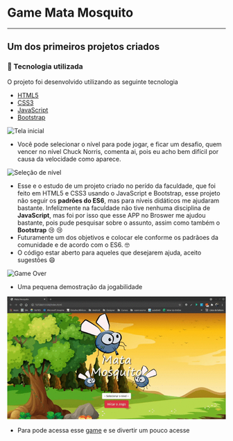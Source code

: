 # Game Mata Mosquito
***

## Um dos primeiros projetos criados

### 🚀 Tecnologia utilizada

O projeto foi desenvolvido utilizando as seguinte tecnologia
- [HTML5](https://developer.mozilla.org/pt-BR/docs/Web/Guide/HTML/HTML5)
- [CSS3](https://developer.mozilla.org/pt-BR/docs/Web/CSS)
- [JavaScript](https://developer.mozilla.org/pt-BR/docs/Web/JavaScript)
- [Bootstrap](https://getbootstrap.com/)


![Tela inicial](https://user-images.githubusercontent.com/68359459/116813660-3b31e080-ab2b-11eb-94d5-4e6179aef3d2.png)

* Você pode selecionar o nível para pode jogar, e ficar um desafio, quem vencer no nível Chuck Norris, comenta ai, pois eu acho bem difícil por causa da velocidade como aparece.

![Seleção de nível](https://user-images.githubusercontent.com/68359459/116813721-8d730180-ab2b-11eb-8319-3f0c05d0a468.png)


* Esse e o estudo de um projeto criado no perído da faculdade, que foi feito em HTML5 e CSS3 usando o JavaScript e Bootstrap, esse projeto não seguir os **padrões do ES6**, mas para níveis didáticos me ajudaram bastante. Infelizmente na faculdade não tive nenhuma disciplina de **JavaScript**, mas foi por isso que esse APP no Broswer me ajudou bastante, pois pude pesquisar sobre o assunto, assim como também o **Bootstrap** :cry: :cry:
* Futuramente um dos objetivos e colocar ele conforme os padrãoes da comunidade e de acordo com o ES6. :nerd_face:
* O código estar aberto para aqueles que desejarem ajuda, aceito sugestões :smile:

![Game Over](https://user-images.githubusercontent.com/68359459/116767691-0d07b000-aa08-11eb-91c2-e58fe36d7ba9.png)

* Uma pequena demostração da jogabilidade


![Video demostrativo](https://github.com/CristianoDaSilvaFerreira/Game-Mata-Mosquito/blob/main/game.gif)

* Para pode acessa esse [game](https://cristianodasilvaferreira.github.io/Game-Mata-Mosquito/) e se divertir um pouco acesse


